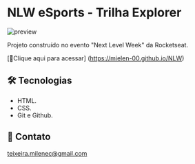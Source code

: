 # NLW eSports - Trilha Explorer

![preview](https://user-images.githubusercontent.com/93745408/190944674-de648be3-59ee-4c65-a267-28767cfb40bc.jpg)

Projeto construído no evento "Next Level Week" da Rocketseat.

[🔗Clique aqui para acessar] (https://mielen-00.github.io/NLW)    

## 🛠️ Tecnologias

- HTML.
- CSS.
- Git e Github.

## 📧 Contato

teixeira.milenec@gmail.com
